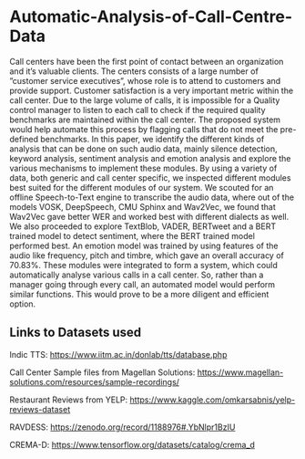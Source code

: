 # Automatic-Analysis-of-Call-Centre-Data

Call centers have been the first point of contact between an organization and it’s valuable clients. The centers consists of a large number of ”customer service executives”, whose role is to attend to customers and provide support. Customer satisfaction is a very important metric within the call center. Due to the large volume of calls, it is impossible for a Quality control manager to listen to each call to check if the required quality benchmarks are maintained within the call center. The proposed system would help automate this process by flagging calls that do not meet the pre-defined benchmarks. In this paper, we identify the different kinds of analysis that can be done on such audio data, mainly silence detection, keyword analysis, sentiment analysis and emotion analysis and explore the various mechanisms to implement these modules. By using a variety of data, both generic and call center specific, we inspected different modules best suited for the different modules of our system. We scouted for an offline Speech-to-Text engine to transcribe the audio data, where out of the models VOSK, DeepSpeech, CMU Sphinx and Wav2Vec, we found that Wav2Vec gave better WER and worked best with different dialects as well. We also proceeded to explore TextBlob, VADER, BERTweet and a BERT trained model to detect sentiment, where the BERT trained model performed best. An emotion model was trained by using features of the audio like frequency, pitch and timbre, which gave an overall accuracy of 70.83%. These modules were integrated to form a system, which could automatically analyse various calls in a call center. So, rather than a manager going through every call, an automated model would perform similar functions. This would prove to be a more diligent and efficient option.

## Links to Datasets used 

Indic TTS: https://www.iitm.ac.in/donlab/tts/database.php

Call Center Sample files from Magellan Solutions: https://www.magellan-solutions.com/resources/sample-recordings/

Restaurant Reviews from YELP: https://www.kaggle.com/omkarsabnis/yelp-reviews-dataset

RAVDESS: https://zenodo.org/record/1188976#.YbNlpr1BzIU

CREMA-D: https://www.tensorflow.org/datasets/catalog/crema_d

